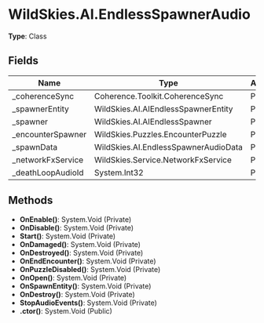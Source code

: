 ﻿# WildSkies.AI.EndlessSpawnerAudio

**Type**: Class

## Fields

| Name | Type | Access |
|------|------|--------|
| _coherenceSync | Coherence.Toolkit.CoherenceSync | Private |
| _spawnerEntity | WildSkies.AI.AIEndlessSpawnerEntity | Private |
| _spawner | WildSkies.AI.AIEndlessSpawner | Private |
| _encounterSpawner | WildSkies.Puzzles.EncounterPuzzle | Private |
| _spawnData | WildSkies.AI.EndlessSpawnerAudioData | Private |
| _networkFxService | WildSkies.Service.NetworkFxService | Private |
| _deathLoopAudioId | System.Int32 | Private |

## Methods

- **OnEnable()**: System.Void (Private)
- **OnDisable()**: System.Void (Private)
- **Start()**: System.Void (Private)
- **OnDamaged()**: System.Void (Private)
- **OnDestroyed()**: System.Void (Private)
- **OnEndEncounter()**: System.Void (Private)
- **OnPuzzleDisabled()**: System.Void (Private)
- **OnOpen()**: System.Void (Private)
- **OnSpawnEntity()**: System.Void (Private)
- **OnDestroy()**: System.Void (Private)
- **StopAudioEvents()**: System.Void (Private)
- **.ctor()**: System.Void (Public)

